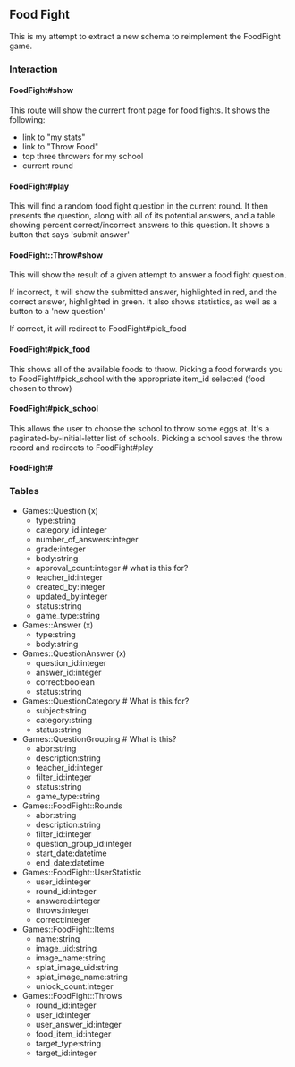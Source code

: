 ## Food Fight
This is my attempt to extract a new schema to reimplement the FoodFight game.

### Interaction
#### FoodFight#show 
This route will show the current front page for food fights.  It shows the
following:
- link to "my stats"
- link to "Throw Food"
- top three throwers for my school
- current round

#### FoodFight#play
This will find a random food fight question in the current round.  It then
presents the question, along with all of its potential answers, and a table
showing percent correct/incorrect answers to this question.  It shows a button
that says 'submit answer'

#### FoodFight::Throw#show
This will show the result of a given attempt to answer a food fight question.

If incorrect, it will show the submitted answer, highlighted in red, and the
correct answer, highlighted in green.  It also shows statistics, as well as
a button to a 'new question'

If correct, it will redirect to FoodFight#pick\_food

#### FoodFight#pick\_food
This shows all of the available foods to throw.  Picking a food forwards you to
FoodFight#pick\_school with the appropriate item\_id selected (food chosen to
throw)

#### FoodFight#pick\_school
This allows the user to choose the school to throw some eggs at.  It's a
paginated-by-initial-letter list of schools.  Picking a school saves the throw
record and redirects to FoodFight#play

#### FoodFight#

### Tables
- Games::Question (x)
  - type:string
  - category\_id:integer
  - number\_of\_answers:integer
  - grade:integer
  - body:string
  - approval\_count:integer # what is this for?
  - teacher\_id:integer
  - created\_by:integer
  - updated\_by:integer
  - status:string
  - game\_type:string
- Games::Answer (x)
  - type:string
  - body:string
- Games::QuestionAnswer (x)
  - question\_id:integer
  - answer\_id:integer
  - correct:boolean
  - status:string
- Games::QuestionCategory # What is this for?
  - subject:string
  - category:string
  - status:string
- Games::QuestionGrouping # What is this?
  - abbr:string
  - description:string
  - teacher\_id:integer
  - filter\_id:integer
  - status:string
  - game\_type:string
- Games::FoodFight::Rounds
  - abbr:string
  - description:string
  - filter\_id:integer
  - question\_group\_id:integer
  - start\_date:datetime
  - end\_date:datetime
- Games::FoodFight::UserStatistic
  - user\_id:integer
  - round\_id:integer
  - answered:integer
  - throws:integer
  - correct:integer
- Games::FoodFight::Items
  - name:string
  - image\_uid:string
  - image\_name:string
  - splat\_image\_uid:string
  - splat\_image\_name:string
  - unlock\_count:integer
- Games::FoodFight::Throws
  - round\_id:integer
  - user\_id:integer
  - user\_answer\_id:integer
  - food\_item\_id:integer
  - target\_type:string
  - target\_id:integer

